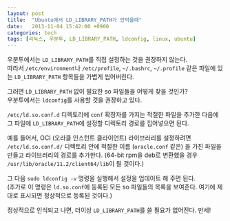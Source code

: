 ```yaml
---
layout: post
title:  "Ubuntu에서 LD_LIBRARY_PATH가 안먹을때"
date:   2013-11-04 15:42:00 +0900
categories: tech
tags: [리눅스, 우분투, LD_LIBRARY_PATH, ldconfig, linux, ubuntu]
---
```


우분투에서는 `LD_LIBRARY_PATH`를 직접 설정하는 것을 권장하지 않는다.  
따라서 `/etc/environment`나 `/etc/profile`, `~/.bashrc`, `~/.profile` 같은 파일에 있는 `LD_LIBRARY_PATH` 항목들을 가볍게 씹어버린다.

그러면 `LD_LIBRARY_PATH` 없이 필요한 so 파일들을 어떻게 찾을 것인가?  
우분투에서는 `ldconfig`를 사용할 것을 권장하고 있다.

`/etc/ld.so.conf.d` 디렉토리에 `conf` 확장자를 가지는 적절한 파일을 추가한 다음에 그 파일에 `LD_LIBRARY_PATH`에 설정할 디렉토리 경로를 집어넣으면 된다.

예를 들어서, OCI (오라클 인스턴트 클라이언트) 라이브러리를 설정하려면 `/etc/ld.so.conf.d/` 디렉토리 안에 적절한 이름 (`oracle.conf` 같은) 을 가진 파일을 만들고 라이브러리의 경로를 추가한다. (64-bit rpm을 deb로 변환했을 경우 `/usr/lib/oracle/11.2/client64/lib`이 될 것이다.)


그 다음 `sudo ldconfig -v` 명령을 실행해서 설정을 업데이트 해 주면 된다.  
(추가로 이 명령은 `ld.so.conf`에 등록된 모든 so 파일들의 목록을 보여준다. 여기에 제대로 표시되면 정상적으로 등록된 것이다.)

정상적으로 인식되고 나면, 더이상 `LD_LIBRARY_PATH`를 쓸 필요가 없어진다. 만세!
